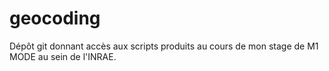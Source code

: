# geocoding
Dépôt git donnant accès aux scripts produits au cours de mon stage de M1 MODE au sein de l'INRAE.
